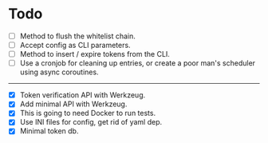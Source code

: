 # Todo

- [ ] Method to flush the whitelist chain.
- [ ] Accept config as CLI parameters.
- [ ] Method to insert / expire tokens from the CLI.
- [ ] Use a cronjob for cleaning up entries, or create a poor man's scheduler using async coroutines.

----

- [x] Token verification API with Werkzeug.
- [x] Add minimal API with Werkzeug.
- [x] This is going to need Docker to run tests.
- [x] Use INI files for config, get rid of yaml dep.
- [x] Minimal token db.
